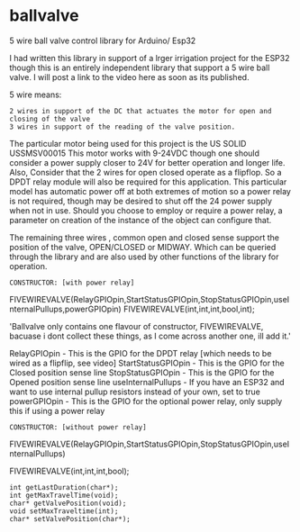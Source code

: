 # ballvalve
5 wire ball valve control library for Arduino/ Esp32 

I had written this library in support of a lrger irrigation project for the ESP32 though this is an entirely independent library that support a 5 wire ball valve.
I will post a link to the video here as soon as its published.

5 wire means:

    2 wires in support of the DC that actuates the motor for open and closing of the valve
    3 wires in support of the reading of the valve position.


The particular motor being used for this project is the US SOLID USSMSV00015 This motor works with 9-24VDC though one should consider a power supply closer to 24V for better operation and longer life.  Also, Consider that the 2 wires for open closed operate as a flipflop. So a DPDT relay module will also be required for this application.  This particular model has automatic power off at both extremes of motion so a power relay is not required, though may be desired to shut off the 24 power supply when not in use. Should you choose to employ or require a power relay, a parameter on creation of the instance of the object can configure that.    

The remaining three wires , common open and closed sense support the position of the valve, OPEN/CLOSED or MIDWAY.  Which can be queried through the library and are also used by other functions of the library for operation.


    CONSTRUCTOR: [with power relay]
FIVEWIREVALVE(RelayGPIOpin,StartStatusGPIOpin,StopStatusGPIOpin,useInternalPullups,powerGPIOpin)
FIVEWIREVALVE(int,int,int,bool,int);

'Ballvalve only contains one flavour of constructor, FIVEWIREVALVE, bacuase i dont collect these things, as I come across another one, ill add it.'

  RelayGPIOpin       -  This is the GPIO for the DPDT relay [which needs to be wired as a flipflip, see video]
  StartStatusGPIOpin -  This is the GPIO for the Closed position sense line
  StopStatusGPIOpin  -  This is the GPIO for the Opened position sense line
  useInternalPullups -  If you have an ESP32 and want to use internal pullup resistors instead of your own, set to true
  powerGPIOpin       -  This is the GPIO for the optional power relay, only supply this if using a power relay
  
    CONSTRUCTOR: [without power relay]
FIVEWIREVALVE(RelayGPIOpin,StartStatusGPIOpin,StopStatusGPIOpin,useInternalPullups)

FIVEWIREVALVE(int,int,int,bool);

  
  
  


  

    int getLastDuration(char*);
    int getMaxTravelTime(void);
    char* getValvePosition(void); 
    void setMaxTraveltime(int);
    char* setValvePosition(char*);

